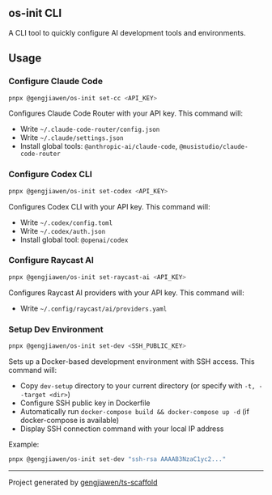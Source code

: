 ## os-init CLI

A CLI tool to quickly configure AI development tools and environments.

## Usage

### Configure Claude Code

```bash
pnpx @gengjiawen/os-init set-cc <API_KEY>
```

Configures Claude Code Router with your API key. This command will:
- Write `~/.claude-code-router/config.json`
- Write `~/.claude/settings.json`
- Install global tools: `@anthropic-ai/claude-code`, `@musistudio/claude-code-router`

### Configure Codex CLI

```bash
pnpx @gengjiawen/os-init set-codex <API_KEY>
```

Configures Codex CLI with your API key. This command will:
- Write `~/.codex/config.toml`
- Write `~/.codex/auth.json`
- Install global tool: `@openai/codex`

### Configure Raycast AI

```bash
pnpx @gengjiawen/os-init set-raycast-ai <API_KEY>
```

Configures Raycast AI providers with your API key. This command will:
- Write `~/.config/raycast/ai/providers.yaml`

### Setup Dev Environment

```bash
pnpx @gengjiawen/os-init set-dev <SSH_PUBLIC_KEY>
```

Sets up a Docker-based development environment with SSH access. This command will:
- Copy `dev-setup` directory to your current directory (or specify with `-t, --target <dir>`)
- Configure SSH public key in Dockerfile
- Automatically run `docker-compose build && docker-compose up -d` (if docker-compose is available)
- Display SSH connection command with your local IP address

Example:
```bash
pnpx @gengjiawen/os-init set-dev "ssh-rsa AAAAB3NzaC1yc2..."
```

---

Project generated by [gengjiawen/ts-scaffold](https://github.com/gengjiawen/ts-scaffold)
